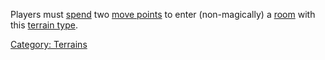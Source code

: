 Players must [spend](Movement_Costs.md "wikilink") two [move
points](Move_Points.md "wikilink") to enter (non-magically) a
[room](:Category:_Rooms.md "wikilink") with this [terrain
type](:Category:_Terrains.md "wikilink").

[Category: Terrains](Category:_Terrains "wikilink")

